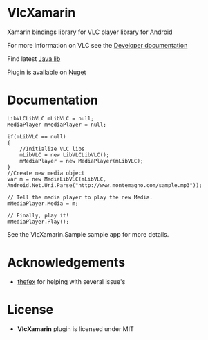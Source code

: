 # VlcXamarin

Xamarin bindings library for VLC player library for Android

For more information on VLC see the [Developer documentation](https://github.com/mrmaffen/vlc-android-sdk)

Find latest [Java lib](https://bintray.com/tomasvalenta/maven/libVLC-android/view)

Plugin is available on [Nuget](https://www.nuget.org/packages/Xam.Plugins.Android.VlcXamarin/)

Documentation
=============

    LibVLCLibVLC mLibVLC = null;
    MediaPlayer mMediaPlayer = null;
    
    if(mLibVLC == null)
    {
        //Initialize VLC libs
        mLibVLC = new LibVLCLibVLC();
        mMediaPlayer = new MediaPlayer(mLibVLC);
    }
    //Create new media object
    var m = new MediaLibVLC(mLibVLC, Android.Net.Uri.Parse("http://www.montemagno.com/sample.mp3"));

    // Tell the media player to play the new Media.
    mMediaPlayer.Media = m;

    // Finally, play it!
    mMediaPlayer.Play();

See the VlcXamarin.Sample sample app for more details.

Acknowledgements
=======

* [thefex](https://github.com/thefex) for helping with several issue's

License
=======

- **VlcXamarin** plugin is licensed under MIT
